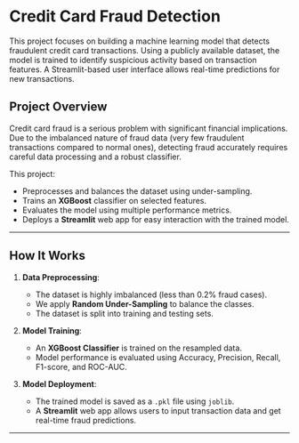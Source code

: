 # Credit Card Fraud Detection

This project focuses on building a machine learning model that detects fraudulent credit card transactions. Using a publicly available dataset, the model is trained to identify suspicious activity based on transaction features. A Streamlit-based user interface allows real-time predictions for new transactions.

## Project Overview

Credit card fraud is a serious problem with significant financial implications. Due to the imbalanced nature of fraud data (very few fraudulent transactions compared to normal ones), detecting fraud accurately requires careful data processing and a robust classifier.

This project:
- Preprocesses and balances the dataset using under-sampling.
- Trains an **XGBoost** classifier on selected features.
- Evaluates the model using multiple performance metrics.
- Deploys a **Streamlit** web app for easy interaction with the trained model.

---

## How It Works

1. **Data Preprocessing**:
   - The dataset is highly imbalanced (less than 0.2% fraud cases).
   - We apply **Random Under-Sampling** to balance the classes.
   - The dataset is split into training and testing sets.

2. **Model Training**:
   - An **XGBoost Classifier** is trained on the resampled data.
   - Model performance is evaluated using Accuracy, Precision, Recall, F1-score, and ROC-AUC.

3. **Model Deployment**:
   - The trained model is saved as a `.pkl` file using `joblib`.
   - A **Streamlit** web app allows users to input transaction data and get real-time fraud predictions.

---


